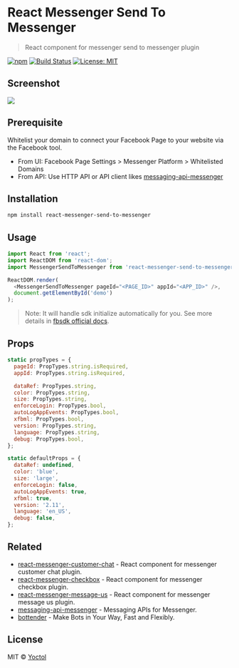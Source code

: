 # React Messenger Send To Messenger

> React component for messenger send to messenger plugin

[![npm](https://img.shields.io/npm/v/react-messenger-send-to-messenger.svg?style=flat-square)](https://www.npmjs.com/package/react-messenger-send-to-messenger)
[![Build Status](https://travis-ci.org/Yoctol/react-messenger-send-to-messenger.svg?branch=master)](https://travis-ci.org/Yoctol/react-messenger-send-to-messenger)
[![License: MIT](https://img.shields.io/badge/License-MIT-blue.svg)](https://opensource.org/licenses/MIT)

## Screenshot

![](https://user-images.githubusercontent.com/3382565/37636810-164ec576-2c3f-11e8-9d7e-da29a83eaf57.png)

## Prerequisite

Whitelist your domain to connect your Facebook Page to your website via the
Facebook tool.

* From UI: Facebook Page Settings > Messenger Platform > Whitelisted Domains
* From API: Use HTTP API or API client likes
  [messaging-api-messenger](https://github.com/Yoctol/messaging-apis/tree/master/packages/messaging-api-messenger#setwhitelisteddomainsdomains)

## Installation

```sh
npm install react-messenger-send-to-messenger
```

## Usage

```js
import React from 'react';
import ReactDOM from 'react-dom';
import MessengerSendToMessenger from 'react-messenger-send-to-messenger';

ReactDOM.render(
  <MessengerSendToMessenger pageId="<PAGE_ID>" appId="<APP_ID>" />,
  document.getElementById('demo')
);
```

> Note: It will handle sdk initialize automatically for you. See more details in
> [fbsdk official docs](https://developers.facebook.com/docs/javascript/quickstart/).

## Props

```js
static propTypes = {
  pageId: PropTypes.string.isRequired,
  appId: PropTypes.string.isRequired,

  dataRef: PropTypes.string,
  color: PropTypes.string,
  size: PropTypes.string,
  enforceLogin: PropTypes.bool,
  autoLogAppEvents: PropTypes.bool,
  xfbml: PropTypes.bool,
  version: PropTypes.string,
  language: PropTypes.string,
  debug: PropTypes.bool,
};

static defaultProps = {
  dataRef: undefined,
  color: 'blue',
  size: 'large',
  enforceLogin: false,
  autoLogAppEvents: true,
  xfbml: true,
  version: '2.11',
  language: 'en_US',
  debug: false,
};
```

## Related

* [react-messenger-customer-chat](https://github.com/Yoctol/react-messenger-customer-chat) - React component for messenger customer chat plugin.
* [react-messenger-checkbox](https://github.com/Yoctol/react-messenger-checkbox) - React component for messenger checkbox plugin.
* [react-messenger-message-us](https://github.com/Yoctol/react-messenger-message-us) - React component for messenger message us plugin.
* [messaging-api-messenger](https://github.com/Yoctol/messaging-apis/tree/master/packages/messaging-api-messenger) - Messaging APIs for Messenger.
* [bottender](https://github.com/Yoctol/bottender) - Make Bots in Your Way, Fast and Flexibly.

## License

MIT © [Yoctol](https://github.com/Yoctol/react-messenger-send-to-messenger)

